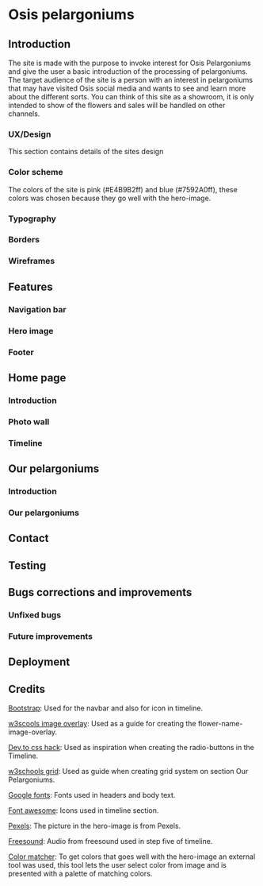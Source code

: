 # Osis pelargoniums
## Introduction
The site is made with the purpose to invoke interest for Osis Pelargoniums and give the user a basic introduction of the processing of pelargoniums. The target audience of the site is a person with an interest in pelargoniums that may have visited Osis social media and wants to see and learn more about the different sorts. You can think of this site as a showroom, it is only intended to show of the flowers and sales will be handled on other channels.
### UX/Design
This section contains details of the sites design
### Color scheme
The colors of the site is pink (#E4B9B2ff) and blue (#7592A0ff), these colors was chosen because they go well with the hero-image.
### Typography
### Borders
### Wireframes
## Features
### Navigation bar
### Hero image
### Footer
## Home page
### Introduction
### Photo wall
### Timeline
## Our pelargoniums
### Introduction
### Our pelargoniums
## Contact
## Testing
## Bugs corrections and improvements
### Unfixed bugs
### Future improvements 
## Deployment
## Credits

[Bootstrap](https://getbootstrap.com/): Used for the navbar and also for icon in timeline.

[w3scools image overlay](https://www.w3schools.com/howto/howto_css_image_overlay_title.asp): Used as a guide for creating the flower-name-image-overlay.

[Dev.to css hack](https://dev.to/devhammed/awesome-checkbox-and-radio-button-css-hacks-1b75): Used as inspiration when creating the radio-buttons in the Timeline.

[w3schools grid](https://www.w3schools.com/css/css_grid.asp): Used as guide when creating grid system on section Our Pelargoniums.

[Google fonts](https://fonts.google.com/): Fonts used in headers and body text.

[Font awesome](https://fontawesome.com/): Icons used in timeline section.

[Pexels](https://www.pexels.com/sv-se/): The picture in the hero-image is from Pexels.

[Freesound](https://freesound.org/): Audio from freesound used in step five of timeline.

[Color matcher](https://coolors.co/image-picker): To get colors that goes well with the hero-image an external tool was used, this tool lets the user select color from image and is presented with a palette of matching colors.






